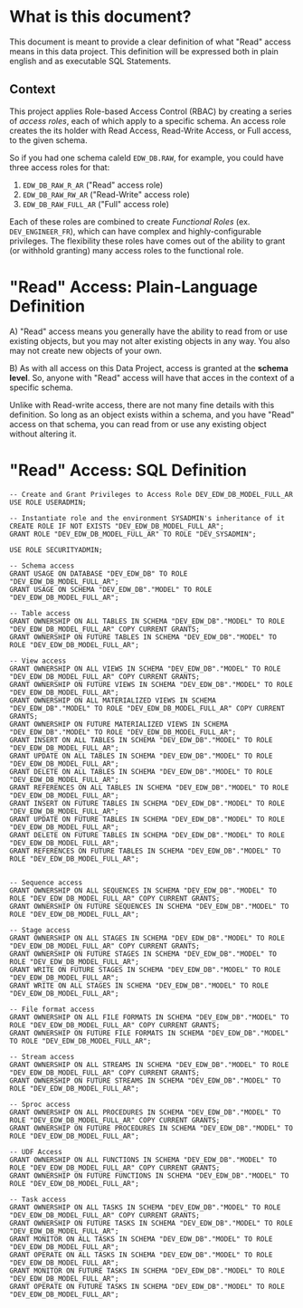 # What is this document? 

This document is meant to provide a clear definition of what "Read" access means in this data project. This definition will be expressed both in plain english and as executable SQL Statements.

## Context

This project applies Role-based Access Control (RBAC) by creating a series of *access roles*, each of which apply to a specific schema. An access role creates the its holder with Read Access, Read-Write Access, or Full access, to the given schema.

So if you had one schema caleld `EDW_DB.RAW`, for example, you could have three access roles for that:
1. `EDW_DB_RAW_R_AR` ("Read" access role)
1. `EDW_DB_RAW_RW_AR` ("Read-Write" access role)
1. `EDW_DB_RAW_FULL_AR` ("Full" access role)

Each of these roles are combined to create *Functional Roles* (ex. `DEV_ENGINEER_FR`), which can have complex and highly-configurable privileges. The flexibility these roles have comes out of the ability to grant (or withhold granting) many access roles to the functional role. 

# "Read" Access: Plain-Language Definition

A) "Read" access means you generally have the ability to read from or use existing objects, but you may not alter existing objects in any way. You also may not create new objects of your own.  

B) As with all access on this Data Project, access is granted at the **schema level**. So, anyone with "Read" access will have that acces in the context of a specific schema.

Unlike with Read-write access, there are not many fine details with this definition. So long as an object exists within a schema, and you have "Read" access on that schema, you can read from or use any existing object without altering it.

# "Read" Access: SQL Definition

```
-- Create and Grant Privileges to Access Role DEV_EDW_DB_MODEL_FULL_AR
USE ROLE USERADMIN;

-- Instantiate role and the environment SYSADMIN's inheritance of it
CREATE ROLE IF NOT EXISTS "DEV_EDW_DB_MODEL_FULL_AR";
GRANT ROLE "DEV_EDW_DB_MODEL_FULL_AR" TO ROLE "DEV_SYSADMIN";

USE ROLE SECURITYADMIN;

-- Schema access
GRANT USAGE ON DATABASE "DEV_EDW_DB" TO ROLE "DEV_EDW_DB_MODEL_FULL_AR";
GRANT USAGE ON SCHEMA "DEV_EDW_DB"."MODEL" TO ROLE "DEV_EDW_DB_MODEL_FULL_AR";

-- Table access
GRANT OWNERSHIP ON ALL TABLES IN SCHEMA "DEV_EDW_DB"."MODEL" TO ROLE "DEV_EDW_DB_MODEL_FULL_AR" COPY CURRENT GRANTS;
GRANT OWNERSHIP ON FUTURE TABLES IN SCHEMA "DEV_EDW_DB"."MODEL" TO ROLE "DEV_EDW_DB_MODEL_FULL_AR";

-- View access
GRANT OWNERSHIP ON ALL VIEWS IN SCHEMA "DEV_EDW_DB"."MODEL" TO ROLE "DEV_EDW_DB_MODEL_FULL_AR" COPY CURRENT GRANTS;
GRANT OWNERSHIP ON FUTURE VIEWS IN SCHEMA "DEV_EDW_DB"."MODEL" TO ROLE "DEV_EDW_DB_MODEL_FULL_AR";
GRANT OWNERSHIP ON ALL MATERIALIZED VIEWS IN SCHEMA "DEV_EDW_DB"."MODEL" TO ROLE "DEV_EDW_DB_MODEL_FULL_AR" COPY CURRENT GRANTS;
GRANT OWNERSHIP ON FUTURE MATERIALIZED VIEWS IN SCHEMA "DEV_EDW_DB"."MODEL" TO ROLE "DEV_EDW_DB_MODEL_FULL_AR";
GRANT INSERT ON ALL TABLES IN SCHEMA "DEV_EDW_DB"."MODEL" TO ROLE "DEV_EDW_DB_MODEL_FULL_AR";
GRANT UPDATE ON ALL TABLES IN SCHEMA "DEV_EDW_DB"."MODEL" TO ROLE "DEV_EDW_DB_MODEL_FULL_AR";
GRANT DELETE ON ALL TABLES IN SCHEMA "DEV_EDW_DB"."MODEL" TO ROLE "DEV_EDW_DB_MODEL_FULL_AR";
GRANT REFERENCES ON ALL TABLES IN SCHEMA "DEV_EDW_DB"."MODEL" TO ROLE "DEV_EDW_DB_MODEL_FULL_AR";
GRANT INSERT ON FUTURE TABLES IN SCHEMA "DEV_EDW_DB"."MODEL" TO ROLE "DEV_EDW_DB_MODEL_FULL_AR";
GRANT UPDATE ON FUTURE TABLES IN SCHEMA "DEV_EDW_DB"."MODEL" TO ROLE "DEV_EDW_DB_MODEL_FULL_AR";
GRANT DELETE ON FUTURE TABLES IN SCHEMA "DEV_EDW_DB"."MODEL" TO ROLE "DEV_EDW_DB_MODEL_FULL_AR";
GRANT REFERENCES ON FUTURE TABLES IN SCHEMA "DEV_EDW_DB"."MODEL" TO ROLE "DEV_EDW_DB_MODEL_FULL_AR";


-- Sequence access
GRANT OWNERSHIP ON ALL SEQUENCES IN SCHEMA "DEV_EDW_DB"."MODEL" TO ROLE "DEV_EDW_DB_MODEL_FULL_AR" COPY CURRENT GRANTS;
GRANT OWNERSHIP ON FUTURE SEQUENCES IN SCHEMA "DEV_EDW_DB"."MODEL" TO ROLE "DEV_EDW_DB_MODEL_FULL_AR";

-- Stage access
GRANT OWNERSHIP ON ALL STAGES IN SCHEMA "DEV_EDW_DB"."MODEL" TO ROLE "DEV_EDW_DB_MODEL_FULL_AR" COPY CURRENT GRANTS;
GRANT OWNERSHIP ON FUTURE STAGES IN SCHEMA "DEV_EDW_DB"."MODEL" TO ROLE "DEV_EDW_DB_MODEL_FULL_AR";
GRANT WRITE ON FUTURE STAGES IN SCHEMA "DEV_EDW_DB"."MODEL" TO ROLE "DEV_EDW_DB_MODEL_FULL_AR";
GRANT WRITE ON ALL STAGES IN SCHEMA "DEV_EDW_DB"."MODEL" TO ROLE "DEV_EDW_DB_MODEL_FULL_AR";

-- File format access
GRANT OWNERSHIP ON ALL FILE FORMATS IN SCHEMA "DEV_EDW_DB"."MODEL" TO ROLE "DEV_EDW_DB_MODEL_FULL_AR" COPY CURRENT GRANTS;
GRANT OWNERSHIP ON FUTURE FILE FORMATS IN SCHEMA "DEV_EDW_DB"."MODEL" TO ROLE "DEV_EDW_DB_MODEL_FULL_AR";

-- Stream access
GRANT OWNERSHIP ON ALL STREAMS IN SCHEMA "DEV_EDW_DB"."MODEL" TO ROLE "DEV_EDW_DB_MODEL_FULL_AR" COPY CURRENT GRANTS;
GRANT OWNERSHIP ON FUTURE STREAMS IN SCHEMA "DEV_EDW_DB"."MODEL" TO ROLE "DEV_EDW_DB_MODEL_FULL_AR";

-- Sproc access
GRANT OWNERSHIP ON ALL PROCEDURES IN SCHEMA "DEV_EDW_DB"."MODEL" TO ROLE "DEV_EDW_DB_MODEL_FULL_AR" COPY CURRENT GRANTS;
GRANT OWNERSHIP ON FUTURE PROCEDURES IN SCHEMA "DEV_EDW_DB"."MODEL" TO ROLE "DEV_EDW_DB_MODEL_FULL_AR";

-- UDF Access
GRANT OWNERSHIP ON ALL FUNCTIONS IN SCHEMA "DEV_EDW_DB"."MODEL" TO ROLE "DEV_EDW_DB_MODEL_FULL_AR" COPY CURRENT GRANTS;
GRANT OWNERSHIP ON FUTURE FUNCTIONS IN SCHEMA "DEV_EDW_DB"."MODEL" TO ROLE "DEV_EDW_DB_MODEL_FULL_AR";

-- Task access
GRANT OWNERSHIP ON ALL TASKS IN SCHEMA "DEV_EDW_DB"."MODEL" TO ROLE "DEV_EDW_DB_MODEL_FULL_AR" COPY CURRENT GRANTS;
GRANT OWNERSHIP ON FUTURE TASKS IN SCHEMA "DEV_EDW_DB"."MODEL" TO ROLE "DEV_EDW_DB_MODEL_FULL_AR";
GRANT MONITOR ON ALL TASKS IN SCHEMA "DEV_EDW_DB"."MODEL" TO ROLE "DEV_EDW_DB_MODEL_FULL_AR";
GRANT OPERATE ON ALL TASKS IN SCHEMA "DEV_EDW_DB"."MODEL" TO ROLE "DEV_EDW_DB_MODEL_FULL_AR";
GRANT MONITOR ON FUTURE TASKS IN SCHEMA "DEV_EDW_DB"."MODEL" TO ROLE "DEV_EDW_DB_MODEL_FULL_AR";
GRANT OPERATE ON FUTURE TASKS IN SCHEMA "DEV_EDW_DB"."MODEL" TO ROLE "DEV_EDW_DB_MODEL_FULL_AR";
```
